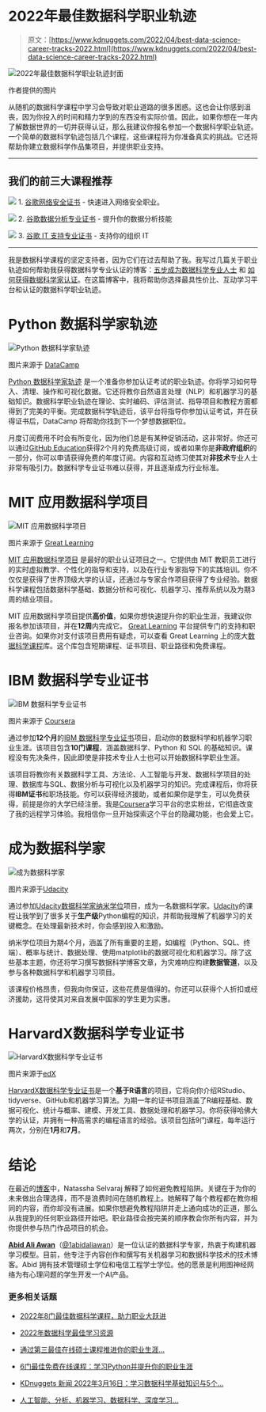 # 2022年最佳数据科学职业轨迹

> 原文：[https://www.kdnuggets.com/2022/04/best-data-science-career-tracks-2022.html](https://www.kdnuggets.com/2022/04/best-data-science-career-tracks-2022.html)

![2022年最佳数据科学职业轨迹封面](../Images/922bc49600f2093bedb763fd88f3f37e.png)

作者提供的图片

从随机的数据科学课程中学习会导致对职业道路的很多困惑。这也会让你感到沮丧，因为你投入的时间和精力学到的东西没有实际价值。因此，如果你想在一年内了解数据世界的一切并获得认证，那么我建议你报名参加一个数据科学职业轨迹。一个简单的数据科学轨迹包括几个课程，这些课程将为你准备真实的挑战。它还将帮助你建立数据科学作品集项目，并提供职业支持。

* * *

## 我们的前三大课程推荐

![](../Images/0244c01ba9267c002ef39d4907e0b8fb.png) 1\. [谷歌网络安全证书](https://www.kdnuggets.com/google-cybersecurity) - 快速进入网络安全职业。

![](../Images/e225c49c3c91745821c8c0368bf04711.png) 2\. [谷歌数据分析专业证书](https://www.kdnuggets.com/google-data-analytics) - 提升你的数据分析技能

![](../Images/0244c01ba9267c002ef39d4907e0b8fb.png) 3\. [谷歌 IT 支持专业证书](https://www.kdnuggets.com/google-itsupport) - 支持你的组织 IT

* * *

我是数据科学课程的坚定支持者，因为它们在过去帮助了我。我写过几篇关于职业轨迹如何帮助我获得数据科学专业认证的博客：[五步成为数据科学专业人士](/2022/03/become-data-science-professional-five-steps.html) 和 [如何获得数据科学家认证](/2021/12/get-certified-data-science.html)。在这篇博客中，我将帮助你选择最具性价比、互动学习平台和认证的数据科学职业轨迹。

# Python 数据科学家轨迹

![Python 数据科学家轨迹](../Images/89bc6a4e35235641ebe23bc65fb76a39.png)

图片来源于 [DataCamp](https://app.datacamp.com/learn/career-tracks/data-scientist-with-python?version=5)

[Python 数据科学家轨迹](https://app.datacamp.com/learn/career-tracks/data-scientist-with-python?version=5) 是一个准备你参加认证考试的职业轨迹。你将学习如何导入、清理、操作和可视化数据。它还将教你自然语言处理（NLP）和机器学习的基础知识。数据科学职业轨迹在理论、实时编码、评估测试、指导项目和教程方面都得到了完美的平衡。完成数据科学轨迹后，该平台将指导你参加认证考试，并在获得证书后，DataCamp 将帮助你找到下一个梦想数据职位。

月度订阅费用不时会有所变化，因为他们总是有某种促销活动，这非常好。你还可以通过[GitHub Education](https://education.github.com/pack/offers?sort=popularity&tag=Learn)获得2个月的免费高级订阅，或者如果你是**非政府组织**的一部分，你可以申请获得免费的年度订阅。内容和互动练习使其对**非技术**专业人士非常有吸引力。数据科学专业证书难以获得，并且逐渐成为行业标准。

# MIT 应用数据科学项目

![MIT 应用数据科学项目](../Images/c2de924dc39c43bfcbc85d994d391ec9.png)

图片来源于 [Great Learning](https://www.mygreatlearning.com/mit-data-science-program)

[MIT 应用数据科学项目](https://www.mygreatlearning.com/mit-data-science-program) 是最好的职业认证项目之一。它提供由 MIT 教职员工进行的实时虚拟教学、个性化的指导和支持，以及在行业专家指导下的实践培训。你不仅仅是获得了世界顶级大学的认证，还通过与专家合作项目获得了专业经验。数据科学课程包括数据科学基础、数据分析和可视化、机器学习、推荐系统以及为期3周的结业项目。

MIT 应用数据科学项目提供**高价值**，如果你想快速提升你的职业生涯，我建议你报名参加该项目，并在**12周**内完成它。 [Great Learning](https://www.mygreatlearning.com/) 平台提供专门的支持和职业咨询。如果你对支付该项目费用有疑虑，可以查看 Great Learning 上的庞大[数据科学课程](https://www.mygreatlearning.com/data-science/courses)库。这个库包含短期课程、证书项目、职业路径和免费课程。

# IBM 数据科学专业证书

![IBM 数据科学专业证书](../Images/53a2adb464f50c452d4e49a02bd1c1a8.png)

图片来源于 [Coursera](https://www.coursera.org/professional-certificates/ibm-data-science)

通过参加**12个月**的[IBM 数据科学专业证书](https://www.coursera.org/professional-certificates/ibm-data-science)项目，启动你的数据科学和机器学习职业生涯。该项目包含**10门课程**，涵盖数据科学、Python 和 SQL 的基础知识。课程没有先决条件，因此即使是非技术专业人士也可以开始数据科学职业生涯。

该项目将教你有关数据科学工具、方法论、人工智能与开发、数据科学项目的处理、数据库与SQL、数据分析与可视化以及机器学习的知识。完成课程后，你将获得**IBM证书**和职场技能。你可以获得经济援助，或者如果你是学生，可以免费获得，前提是你的大学已经注册。我是[Coursera](https://www.coursera.org/)学习平台的忠实粉丝，它彻底改变了我的远程学习体验。我相信你一旦开始探索这个平台的隐藏功能，也会爱上它。

# 成为数据科学家

![成为数据科学家](../Images/8bbf34aa6de1bd65997e37700fe4d827.png)

图片来源于[Udacity](https://www.udacity.com/course/data-scientist-nanodegree--nd025)

通过参加[Udacity数据科学家纳米学位](https://www.udacity.com/course/data-scientist-nanodegree--nd025)项目，成为一名数据科学家。[Udacity](https://www.udacity.com/)的课程让我学到了很多关于**生产级**Python编程的知识，并帮助我理解了机器学习的关键概念。在处理最新技术时，你会感到投入和激励。

纳米学位项目为期4个月，涵盖了所有重要的主题，如编程（Python、SQL、终端）、概率与统计、数据处理、使用matplotlib的数据可视化和机器学习。除了这些基本主题，你还将学习撰写数据科学博客文章，为灾难响应构建**数据管道**，以及参与各种数据科学和机器学习项目。

该课程价格昂贵，但我向你保证，这些花费是值得的。你还可以获得个人折扣或经济援助，这将使其对来自发展中国家的学生更为实惠。

# HarvardX数据科学专业证书

![HarvardX数据科学专业证书](../Images/2adf4d8bd8e1142790e910ca71138938.png)

图片来源于[edX](https://www.edx.org/professional-certificate/harvardx-data-science)

[HarvardX数据科学专业证书](https://www.edx.org/professional-certificate/harvardx-data-science)是一个**基于R语言**的项目，它将向你介绍RStudio、tidyverse、GitHub和机器学习算法。为期一年的证书项目涵盖了R编程基础、数据可视化、统计与概率、建模、开发工具、数据处理和机器学习。你将获得哈佛大学的认证，并拥有一种高需求的编程语言的经验。该项目包括9门课程，每年运行两次，分别在**1月**和**7月**。

# 结论

在最近的[博客](/2022/03/people-fail-learn-programming.html)中，Natassha Selvaraj 解释了如何避免教程陷阱。关键在于为你的未来做出合理选择，而不是浪费时间在随机教程上。她解释了每个教程都在教你相同的内容，而你却没有进展。如果你想避免教程陷阱并走上通向成功的正道，那么从我提到的任何职业路径开始吧。职业路径会按完美的顺序教会你所有内容，并为你提供参与热门作品项目的机会。

**[Abid Ali Awan](https://www.polywork.com/kingabzpro)**（[@1abidaliawan](https://twitter.com/1abidaliawan)）是一位认证的数据科学专家，热衷于构建机器学习模型。目前，他专注于内容创作和撰写有关机器学习和数据科学技术的技术博客。Abid 拥有技术管理硕士学位和电信工程学士学位。他的愿景是利用图神经网络为有心理问题的学生开发一个AI产品。

### 更多相关话题

+   [2022年8门最佳数据科学课程，助力职业大跃进](https://www.kdnuggets.com/2022/02/scaler-8-best-data-science-courses-enroll-2022-steep-career-advancement.html)

+   [2022年数据科学最佳学习资源](https://www.kdnuggets.com/2022/01/best-learning-resources-data-science-2022.html)

+   [通过第三最佳在线硕士课程推进你的职业生涯…](https://www.kdnuggets.com/2023/07/bay-path-advance-career-3rd-best-online-masters-data-science-program.html)

+   [6门最佳免费在线课程：学习Python并提升你的职业生涯](https://www.kdnuggets.com/2022/11/corise-6-best-free-online-courses-python-boost-career.html)

+   [KDnuggets 新闻 2022年3月16日：学习数据科学基础知识与5个…](https://www.kdnuggets.com/2022/n11.html)

+   [人工智能、分析、机器学习、数据科学、深度学习…](https://www.kdnuggets.com/2021/12/developments-predictions-ai-machine-learning-data-science-research.html)
